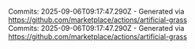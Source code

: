 Commits: 2025-09-06T09:17:47.290Z - Generated via https://github.com/marketplace/actions/artificial-grass
<br>
Commits: 2025-09-06T09:17:47.290Z - Generated via https://github.com/marketplace/actions/artificial-grass
<br>
